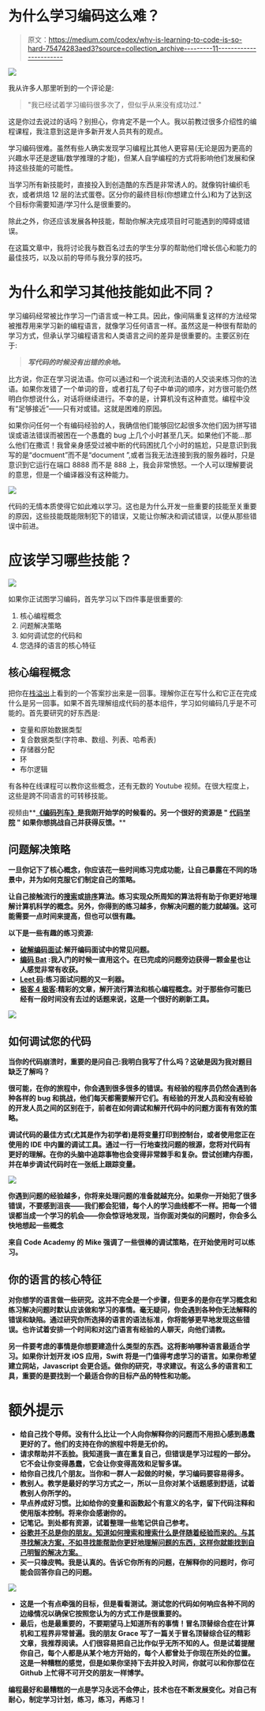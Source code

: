 # 为什么学习编码这么难？

> 原文：<https://medium.com/codex/why-is-learning-to-code-is-so-hard-75474283aed3?source=collection_archive---------11----------------------->

![](img/c4aee14f123d18c50f06796f6b073971.png)

我从许多人那里听到的一个评论是:

> "我已经试着学习编码很多次了，但似乎从来没有成功过."

这是你过去说过的话吗？别担心，你肯定不是一个人。我以前教过很多介绍性的编程课程，我注意到这是许多新开发人员共有的观点。

学习编码很难。虽然有些人确实发现学习编程比其他人更容易(无论是因为更高的兴趣水平还是逻辑/数学推理的才能)，但某人自学编程的方式将影响他们发展和保持这些技能的可能性。

当学习所有新技能时，直接投入到创造酷的东西是非常诱人的。就像钩针编织毛衣，或者烘焙 12 层的法式蛋卷。区分你的最终目标(你想建立什么)和为了达到这个目标你需要知道/学习什么是很重要的。

除此之外，你还应该发展各种技能，帮助你解决完成项目时可能遇到的障碍或错误。

在这篇文章中，我将讨论我与数百名过去的学生分享的帮助他们增长信心和能力的最佳技巧，以及以前的导师与我分享的技巧。

# 为什么和学习其他技能如此不同？

学习编码经常被比作学习一门语言或一种工具。因此，像间隔重复这样的方法经常被推荐用来学习新的编程语言，就像学习任何语言一样。虽然这是一种很有帮助的学习方式，但承认学习编程语言和人类语言之间的差异是很重要的。主要区别在于:

> ***写代码的时候没有出错的余地。***

比方说，你正在学习说法语。你可以通过和一个说流利法语的人交谈来练习你的法语。如果你发错了一个单词的音，或者打乱了句子中单词的顺序，对方很可能仍然明白你想说什么，对话将继续进行。不幸的是，计算机没有这种直觉。编程中没有“足够接近”——只有对或错。这就是困难的原因。

如果你问任何一个有编码经验的人，我确信他们能够回忆起很多次他们因为拼写错误或语法错误而被困在一个愚蠢的 bug 上几个小时甚至几天。如果他们不能…那么他们在撒谎！我曾亲身感受过被中断的代码困扰几个小时的尴尬，只是意识到我写的是“docmuent”而不是“document ”,或者当我无法连接到我的服务器时，只是意识到它运行在端口 8888 而不是 888 上，我会非常愤怒。一个人可以理解要说的意思，但是一个编译器没有这种能力。

![](img/3baaab30751abf6fbaefad131f17c2f0.png)

代码的无情本质使得它如此难以学习。这也是为什么开发一些重要的技能至关重要的原因，这些技能既能限制犯下的错误，又能让你解决和调试错误，以便从那些错误中前进。

# 应该学习哪些技能？

![](img/41fa93c34e3a5a904e7a93de431ca1f9.png)

如果你正试图学习编码，首先学习以下四件事是很重要的:

1.  核心编程概念
2.  问题解决策略
3.  如何调试您的代码和
4.  您选择的语言的核心特征

## 核心编程概念

把你在[栈溢出](https://stackoverflow.com/)上看到的一个答案抄出来是一回事。理解你正在写什么和它正在完成什么是另一回事。如果不首先理解组成代码的基本组件，学习如何编码几乎是不可能的。首先要研究的好东西是:

*   变量和原始数据类型
*   复合数据类型(字符串、数组、列表、哈希表)
*   存储器分配
*   环
*   布尔逻辑

有各种在线课程可以教你这些概念，还有无数的 Youtube 视频。在很大程度上，这些是跨不同语言的可转移技能。

视频由**[**《编码列车》**](https://thecodingtrain.com/beginners/)**是我刚开始学的时候看的。另一个很好的资源是 **"** [**代码学院**](https://www.codecademy.com/) **"** 如果你想挑战自己并获得反馈。****

## ****问题解决策略****

****一旦你记下了核心概念，你应该花一些时间练习完成功能，让自己暴露在不同的场景中，并为如何克服它们制定自己的策略。****

****让自己接触流行的[搜索](https://www.geeksforgeeks.org/searching-algorithms/)或[排序](https://www.geeksforgeeks.org/sorting-algorithms/)算法。练习实现众所周知的算法将有助于你更好地理解计算机科学的概念。另外，你得到的练习越多，你解决问题的能力就越强。这可能需要一点时间来提高，但也可以很有趣。****

****以下是一些有趣的练习资源:****

*   ****[破解编码面试](https://www.crackingthecodinginterview.com/):解开编码面试中的常见问题。****
*   ****[编码 Bat](https://codingbat.com/java) :我入门的时候一直用这个。在已完成的问题旁边获得一颗金星也让人感觉非常有收获。****
*   ****[Leet 码](https://leetcode.com/):练习面试问题的又一利器。****
*   ****[极客 4 极客](https://www.geeksforgeeks.org/):精彩的文章，解开流行算法和核心编程概念。对于那些你可能已经有一段时间没有去过的话题来说，这是一个很好的刷新工具。****

****![](img/2029017b3efa8e36efb17d68e0fc2e30.png)****

## ****如何调试您的代码****

****当你的代码崩溃时，重要的是问自己:我明白我写了什么吗？这破是因为我对题目缺乏了解吗？****

****很可能，在你的旅程中，你会遇到很多很多的错误。有经验的程序员仍然会遇到各种各样的 bug 和挑战，他们每天都需要解开它们。有经验的开发人员和没有经验的开发人员之间的区别在于，前者在如何调试和解开代码中的问题方面有有效的策略。****

****调试代码的最佳方式(尤其是作为初学者)是将变量打印到控制台，或者使用您正在使用的 IDE 中内置的调试工具。通过一行一行地查找问题的根源，您将对代码有更好的理解。在你的头脑中追踪事物也会变得非常棘手和复杂。尝试创建内存图，并在单步调试代码时在一张纸上跟踪变量。****

****![](img/4ee5f03b10d3e459851019c0a7b9ca5f.png)****

****你遇到问题的经验越多，你将来处理问题的准备就越充分。如果你一开始犯了很多错误，不要感到沮丧——我们都会犯错，每个人的学习曲线都不一样。把每一个错误都当成一个学习的机会——你会惊讶地发现，当你面对类似的问题时，你会多么快地想起一些概念****

****来自 Code Academy 的 Mike 强调了一些很棒的调试策略，在开始使用时可以练习。****

## ****你的语言的核心特征****

****对你想学的语言做一些研究。这并不完全是一个步骤，但更多的是你在学习概念和练习解决问题时默认应该做和学习的事情。毫无疑问，你会遇到各种你无法解释的错误和缺陷。通过研究你所选择的语言的语法标准，你将能够更早地发现这些错误。也许试着安排一个时间和对这门语言有经验的人聊天，向他们请教。****

****另一件要考虑的事情是你想要建造什么类型的东西。这将影响哪种语言最适合学习。如果你计划开发 iOS 应用，Swift 将是一门值得考虑学习的语言。如果你希望建立网站，Javascript 会更合适。做你的研究，寻求建议。有这么多的语言和工具，重要的是要找到一个最适合你的目标产品的特性和功能。****

# ****额外提示****

*   ****给自己找个导师。没有什么比让一个人向你解释你的问题而不用担心感到愚蠢更好的了。他们的支持在你的旅程中将是无价的。****
*   ****请求帮助并不丢脸。我知道我一直在重复自己，但错误是学习过程的一部分。它不会让你变得愚蠢，它会让你变得高效和足智多谋。****
*   ****给你自己找几个朋友。当你和一群人一起做的时候，学习编码要容易得多。****
*   ****教别人。教学是最好的学习方式之一，所以一旦你对某个话题感到舒适，试着教别人你所学的。****
*   ****早点养成好习惯。比如给你的变量和函数起个有意义的名字，留下代码注释和使用版本控制。将来你会感谢你的。****
*   ****记笔记。到处都有资源，试着整理一些笔记供自己参考。****
*   ****[谷歌并不总是你的朋友。知道如何搜索和搜索什么是伴随着经验而来的。与其寻找解决方案，不如寻找能帮助你更好地理解问题的东西，这样你就能找到自己明智的解决方案。](http://mattr.net.au/meta/google.html)****
*   ****买一只橡皮鸭。我是认真的。告诉它你所有的问题，在解释你的问题时，你可能会回答你自己的问题。****

****![](img/94e55f6b02d86927659391ad8ae67437.png)****

*   ****这是一个有点牵强的目标，但是看看测试。测试您的代码如何响应各种不同的边缘情况以确保它按照您认为的方式工作是很重要的。****
*   ****最后，也是最重要的，不要期望马上知道所有的事情！冒名顶替综合症在计算机和工程界非常普遍。我的朋友 Grace 写了一篇关于冒名顶替综合征的精彩文章，我推荐阅读。人们很容易把自己比作似乎无所不知的人。但是试着提醒你自己，每个人都是从某个地方开始的，每个人都曾处于你现在所处的位置。这是一种糟糕的感觉，但是如果你坚持下去并投入时间，你就可以和你那位在 Github 上忙得不可开交的朋友一样博学。****

****编程最好和最糟糕的一点是学习永远不会停止，技术也在不断发展变化。对自己有耐心，制定学习计划，练习，练习，再练习！****